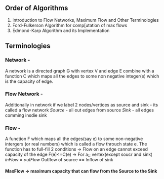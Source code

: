 ## Order of Algorithms

1.  Introduction to Flow Networks, Maximum Flow and Other Terminologies
2.  Ford-Fulkerson Algorithm for comp[utation of max flows
3.  Edmond-Karp Algorithm and its Implementation



## Terminologies

### Network - 
A network is a directed graph G with vertex V and edge E combine with a function C which maps all the edges to some non negative integer(e) which is the capacity of edge.

### Flow Network - 
Additionally in network if we label 2 nodes/vertices as source and sink - its called a flow network
*Source* - all out edges from source
*Sink* - all edges comming insdie sink

### Flow - 
A function F which maps all the edges(say e) to some non-negative intergers (or real numbers) which is called a flow throuch state e.
The function has to full-fill 2 conditions
->  Flow on an edge cannot exceed capacity of the edge F(e)<=C(e)
->  For a;; vertex(except soucr and sink) *inFlow = outFlow*
    Outflow of source == Inflow of sink

####    MaxFlow -> maximum capacity that can flow from the Source to the Sink
